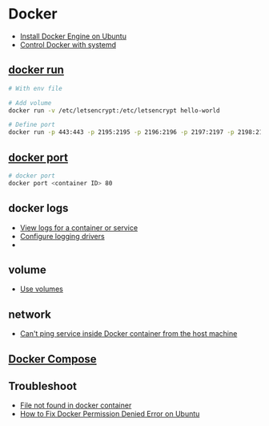 # Docker

- [Install Docker Engine on Ubuntu](https://docs.docker.com/engine/install/ubuntu/)
- [Control Docker with systemd](https://docs.docker.com/config/daemon/systemd/)

## [docker run](https://docs.docker.com/engine/reference/commandline/run/)

```bash docker
# With env file

# Add volume
docker run -v /etc/letsencrypt:/etc/letsencrypt hello-world

# Define port
docker run -p 443:443 -p 2195:2195 -p 2196:2196 -p 2197:2197 -p 2198:2198 -p 5223:5223 hello-world
```

## [docker port](https://docs.docker.com/engine/reference/commandline/port/)

```bash
# docker port
docker port <container ID> 80
```

## docker logs

- [View logs for a container or service](https://docs.docker.com/config/containers/logging/)
- [Configure logging drivers](https://docs.docker.com/config/containers/logging/configure/)
-

## volume

- [Use volumes](https://docs.docker.com/storage/volumes/)

## network

- [Can't ping service inside Docker container from the host machine](https://stackoverflow.com/questions/68712773/cant-ping-service-inside-docker-container-from-the-host-machine)

## [Docker Compose](https://docs.docker.com/compose/)

## Troubleshoot

- [File not found in docker container](https://stackoverflow.com/questions/36001786/file-not-found-in-docker-container)
- [How to Fix Docker Permission Denied Error on Ubuntu](https://linuxhandbook.com/docker-permission-denied/#:~:text=deal%20with%20it.-,Fix%201%3A%20Run%20all%20the%20docker%20commands%20with%20sudo,the%20Docker%20daemon%20socket'%20anymore.)
